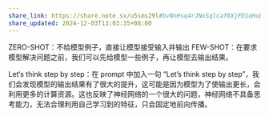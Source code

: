 ```yaml
---
share_link: https://share.note.sx/u5sms29l#bvNnHsq4rJNxSqlcaf6XjFD1oHuDvzL4CCgnongF2rI
share_updated: 2024-12-03T13:03:35+08:00
---
```

ZERO-SHOT：不给模型例子，直接让模型接受输入并输出
FEW-SHOT：在要求模型解决问题之前，我们可以先给模型一些例子，再让模型去输出结果。

Let‘s think step by step：在 prompt 中加入一句 “Let’s think step by step”，我们会发现模型的输出结果有了很大的提升，这可能是因为模型为了使输出更长，会利用更多的计算资源。这也反映了神经网络的一个很大的问题，神经网络不具备思考能力，无法合理利用自己学习到的特征，只会固定地前向传播。